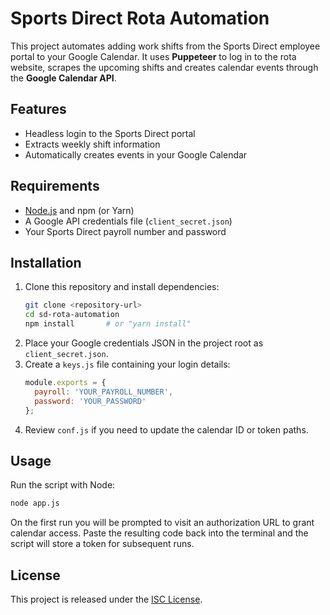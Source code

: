 # Sports Direct Rota Automation

This project automates adding work shifts from the Sports Direct employee portal to your Google Calendar. It uses **Puppeteer** to log in to the rota website, scrapes the upcoming shifts and creates calendar events through the **Google Calendar API**.

## Features

- Headless login to the Sports Direct portal
- Extracts weekly shift information
- Automatically creates events in your Google Calendar

## Requirements

- [Node.js](https://nodejs.org/) and npm (or Yarn)
- A Google API credentials file (`client_secret.json`)
- Your Sports Direct payroll number and password

## Installation

1. Clone this repository and install dependencies:
   ```bash
   git clone <repository-url>
   cd sd-rota-automation
   npm install       # or "yarn install"
   ```
2. Place your Google credentials JSON in the project root as `client_secret.json`.
3. Create a `keys.js` file containing your login details:
   ```javascript
   module.exports = {
     payroll: 'YOUR_PAYROLL_NUMBER',
     password: 'YOUR_PASSWORD'
   };
   ```
4. Review `conf.js` if you need to update the calendar ID or token paths.

## Usage

Run the script with Node:

```bash
node app.js
```

On the first run you will be prompted to visit an authorization URL to grant calendar access. Paste the resulting code back into the terminal and the script will store a token for subsequent runs.

## License

This project is released under the [ISC License](https://opensource.org/licenses/ISC).
